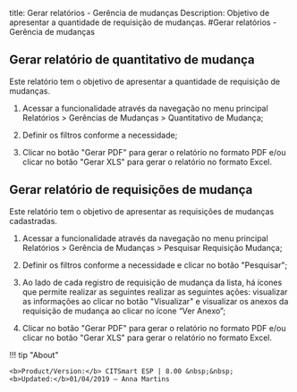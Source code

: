 title: Gerar relatórios - Gerência de mudanças
Description: Objetivo de apresentar a quantidade de requisição de mudanças.
#Gerar relatórios - Gerência de mudanças

Gerar relatório de quantitativo de mudança
----------------------------------------------

Este relatório tem o objetivo de apresentar a quantidade de requisição de
mudanças.

1.  Acessar a funcionalidade através da navegação no menu principal Relatórios
    \> Gerências de Mudanças \> Quantitativo de Mudança;

2.  Definir os filtros conforme a necessidade;

3.  Clicar no botão "Gerar PDF" para gerar o relatório no formato PDF e/ou
    clicar no botão "Gerar XLS" para gerar o relatório no formato Excel.

Gerar relatório de requisições de mudança
---------------------------------------------

Este relatório tem o objetivo de apresentar as requisições de mudanças
cadastradas.

1.  Acessar a funcionalidade através da navegação no menu principal Relatórios
    \> Gerência de Mudanças \> Pesquisar Requisição Mudança;

2.  Definir os filtros conforme a necessidade e clicar no botão "Pesquisar";

3.  Ao lado de cada registro de requisição de mudança da lista, há ícones que
    permite realizar as seguintes realizar as seguintes ações: visualizar as
    informações ao clicar no botão "Visualizar" e visualizar os anexos da
    requisição de mudança ao clicar no ícone “Ver Anexo”;

4.  Clicar no botão "Gerar PDF" para gerar o relatório no formato PDF e/ou
    clicar no botão "Gerar XLS" para gerar o relatório no formato Excel.



!!! tip "About"

    <b>Product/Version:</b> CITSmart ESP | 8.00 &nbsp;&nbsp;
    <b>Updated:</b>01/04/2019 – Anna Martins
